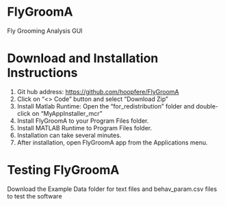# FlyGroomA
Fly Grooming Analysis GUI

# Download and Installation Instructions
1.	Git hub address: https://github.com/hoopfere/FlyGroomA
2.	Click on “<> Code” button and select “Download Zip”
3.	Install Matlab Runtime: Open the “for_redistribution” folder and double-click on “MyAppInstaller_mcr”
4.	Install FlyGroomA to your Program Files folder.
5.	Install MATLAB Runtime to Program Files folder.
6.	Installation can take several minutes.
7.	After installation, open FlyGroomA app from the Applications menu.

# Testing FlyGroomA
Download the Example Data folder for text files and behav_param.csv files to test the software
